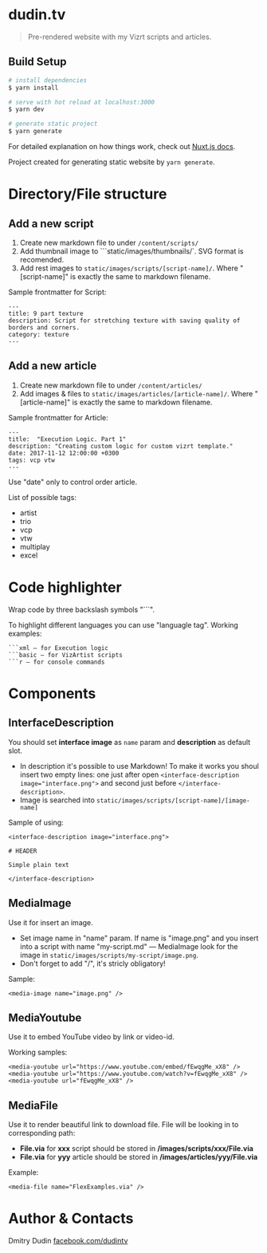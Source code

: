 # dudin.tv

> Pre-rendered website with my Vizrt scripts and articles.

## Build Setup

``` bash
# install dependencies
$ yarn install

# serve with hot reload at localhost:3000
$ yarn dev

# generate static project
$ yarn generate
```

For detailed explanation on how things work, check out [Nuxt.js docs](https://nuxtjs.org).

Project created for generating static website by `yarn generate`.

# Directory/File structure

## Add a new script

1. Create new markdown file to under `/content/scripts/`
2. Add thumbnail image to ```static/images/thumbnails/`. SVG format is recomended.
3. Add rest images to `static/images/scripts/[script-name]/`. Where "\[script-name\]" is exactly the same to markdown filename.

Sample frontmatter for Script:

```
---
title: 9 part texture
description: Script for stretching texture with saving quality of borders and corners.
category: texture
---
```

## Add a new article

1. Create new markdown file to under `/content/articles/`
2. Add images & files to `static/images/articles/[article-name]/`. Where "\[article-name\]" is exactly the same to markdown filename.

Sample frontmatter for Article:
```
---
title:  "Execution Logic. Part 1"
description: "Creating custom logic for custom vizrt template."
date: 2017-11-12 12:00:00 +0300
tags: vcp vtw
---
```

Use "date" only to control order article.

List of possible tags:
* artist
* trio
* vcp
* vtw
* multiplay
* excel

# Code highlighter

Wrap code by three backslash symbols "```".

To highlight different languages you can use "languagle tag". Working examples:

```
```xml — for Execution logic
```basic — for VizArtist scripts
```r — for console commands
```

# Components

## InterfaceDescription

You should set __interface image__ as `name` param and __description__ as default slot. 

* In description it's possible to use Markdown! To make it works you shoul insert two empty lines: one just after open `<interface-description image="interface.png">` and second just before `</interface-description>`. 
* Image is searched into `static/images/scripts/[script-name]/[image-name]`

Sample of using:

```
<interface-description image="interface.png">

# HEADER

Simple plain text

</interface-description>
```

## MediaImage

Use it for insert an image.

* Set image name in "name" param. If name is "image.png" and you insert into a script with name "my-script.md" — MediaImage look for the image in `static/images/scripts/my-script/image.png`.
* Don't forget to add "/", it's stricly obligatory!

Sample:

```
<media-image name="image.png" />
```

## MediaYoutube

Use it to embed YouTube video by link or video-id.

Working samples:

```
<media-youtube url="https://www.youtube.com/embed/fEwqgMe_xX8" />
<media-youtube url="https://www.youtube.com/watch?v=fEwqgMe_xX8" />
<media-youtube url="fEwqgMe_xX8" />
```

## MediaFile

Use it to render beautiful link to download file. File will be looking in to corresponding path:
* __File.via__ for __xxx__ script should be stored in __/images/scripts/xxx/File.via__
* __File.via__ for __yyy__ article should be stored in __/images/articles/yyy/File.via__

Example:

```
<media-file name="FlexExamples.via" />
```

# Author & Contacts

Dmitry Dudin
<a href="https://www.facebook.com/dudintv" onclick="return ! window.open(this.href);">facebook.com/dudintv</a>
